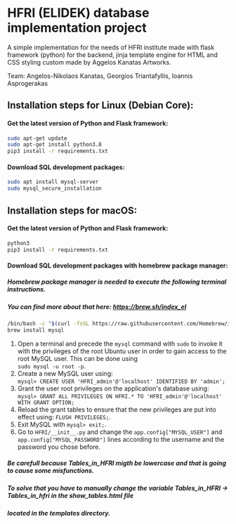 # HFRI (ELIDEK) database implementation project
A simple implementation for the needs of HFRI institute made with flask framework (python) for the backend, jinja template engine 
for HTML and CSS styling custom made by Aggelos Kanatas Artworks.

Team: Angelos-Nikolaos Kanatas, Georgios Triantafyllis, Ioannis Asprogerakas

## Installation steps for Linux (Debian Core):

#### Get the latest version of Python and Flask framework:

``` bash
sudo apt-get update
sudo apt-get install python3.8
pip3 install -r requirements.txt
```

#### Download SQL development packages:

```bash
sudo apt install mysql-server
sudo mysql_secure_installation
```

## Installation steps for macOS:


#### Get the latest version of Python and Flask framework:

``` bash
python3
pip3 install -r requirements.txt
```

#### Download SQL development packages with homebrew package manager:

##### Homebrew package manager is needed to execute the following terminal instructions. 
##### You can find more about that here: https://brew.sh/index_el

```bash
/bin/bash -c "$(curl -fsSL https://raw.githubusercontent.com/Homebrew/install/HEAD/install.sh)"
brew install mysql
```

1. Open a terminal and precede the `mysql` command with `sudo` to invoke it with the privileges of the root Ubuntu user in order to gain access to the root MySQL user. This can be done using  
`sudo mysql -u root -p`.
2. Create a new MySQL user using:  
`mysql> CREATE USER 'HFRI_admin'@'localhost' IDENTIFIED BY 'admin';`
3. Grant the user root privileges on the application's database using:  
`mysql> GRANT ALL PRIVILEGES ON HFRI.* TO 'HFRI_admin'@'localhost' WITH GRANT OPTION;`
4. Reload the grant tables to ensure that the new privileges are put into effect using:
`FLUSH PRIVILEGES;`.
5. Exit MySQL with `mysql> exit;`.
7. Go to `HFRI/__init__.py` and change the `app.config["MYSQL_USER"]` and `app.config["MYSQL_PASSWORD"]` lines according to the username and the password you chose before.

##### Be carefull because Tables_in_HFRI migth be lowercase and that is going to cause some misfunctions.
##### To solve that you have to manually change the variable Tables_in_HFRI -> Tables_in_hfri in the show_tables.html file
##### located in the templates directory.
